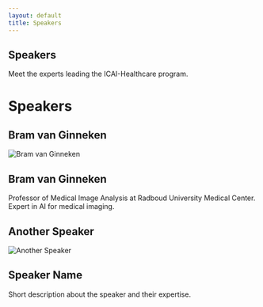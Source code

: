 ```yaml
---
layout: default
title: Speakers
---
```


<div class="content">
    <h2>Speakers</h2>
    <p>Meet the experts leading the ICAI-Healthcare program.</p>
</div>


# Speakers

## Bram van Ginneken  
<div class="speaker">
    <img src="{{ site.baseurl }}/assets/img/Bram-van-Ginneken.jpg" alt="Bram van Ginneken">
    <div class="speaker-info">
        <h2>Bram van Ginneken</h2>
        <p>Professor of Medical Image Analysis at Radboud University Medical Center. Expert in AI for medical imaging.</p>
    </div>
</div>

## Another Speaker  
<div class="speaker">
    <img src="{{ site.baseurl }}/assets/img/another-speaker.jpg" alt="Another Speaker">
    <div class="speaker-info">
        <h2>Speaker Name</h2>
        <p>Short description about the speaker and their expertise.</p>
    </div>
</div>
